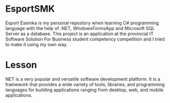 # EsportSMK
Esport Esemka is my personal repostory when learning C# programming language with the help of .NET, WindowsFormsApp and Microsoft SQL Server as a database. This project is an application at the provincial IT Software Solution For Business student competency competition and I tried to make it using my own way.

# Lesson
NET is a very popular and versatile software development platform. It is a framework that provides a wide variety of tools, libraries, and programming languages for building applications ranging from desktop, web, and mobile applications.
